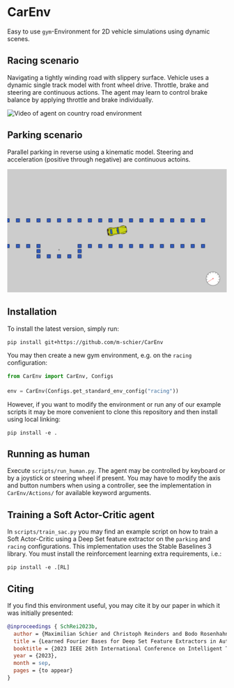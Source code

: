 # CarEnv

Easy to use `gym`-Environment for 2D vehicle simulations using dynamic scenes.

## Racing scenario

Navigating a tightly winding road with slippery surface. Vehicle uses a dynamic single track model with
front wheel drive.
Throttle, brake and steering are continuous actions. The agent may learn to control brake
balance by applying throttle and brake individually.

![Video of agent on country road environment](Docs/CountryRoadShort.gif)

## Parking scenario

Parallel parking in reverse using a kinematic model. Steering and acceleration (positive through negative) 
are continuous actoins.

![Video of agent on parking environment](Docs/ParkingShort.gif)

## Installation

To install the latest version, simply run:
```shell
pip install git+https://github.com/m-schier/CarEnv
```

You may then create a new gym environment, e.g. on the `racing` configuration:
```python
from CarEnv import CarEnv, Configs

env = CarEnv(Configs.get_standard_env_config("racing"))
```

However, if you want to modify the environment or run any of our example scripts it may be more convenient to clone this repository and then install using local linking:
```shell
pip install -e .
```

## Running as human
Execute `scripts/run_human.py`. The agent may be controlled by keyboard or by a joystick or
steering wheel if present. You may have to modify the axis and button numbers when using a controller,
see the implementation in `CarEnv/Actions/` for available keyword arguments.

## Training a Soft Actor-Critic agent
In `scripts/train_sac.py` you may find an example script on how to train a Soft Actor-Critic
using a Deep Set feature extractor on the `parking` and `racing` configurations. This
implementation uses the Stable Baselines 3 library. You must install the reinforcement learning extra requirements, i.e.:
```shell
pip install -e .[RL]
```

## Citing
If you find this environment useful, you may cite it by our paper in which it was initially presented:

```bibtex
@inproceedings { SchRei2023b,
  author = {Maximilian Schier and Christoph Reinders and Bodo Rosenhahn},
  title = {Learned Fourier Bases for Deep Set Feature Extractors in Automotive Reinforcement Learning},
  booktitle = {2023 IEEE 26th International Conference on Intelligent Transportation Systems (ITSC)},
  year = {2023},
  month = sep,
  pages = {to appear}
}
